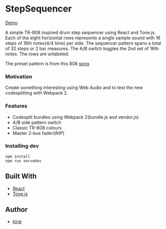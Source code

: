 # StepSequencer 

[Demo](https://kirie.github.io/StepSequencer)

A simple TR-808 inspired drum step sequencer using React and Tone.js.  Each of the eight horizontal rows represents a single sample sound with 16 steps of 16th notes(4/4 time) per side.  The sequencer pattern spans a total of 32 steps or 2 bar measures.  The A/B switch toggles the 2nd set of 16th notes.  The rows are unlabeled.

The preset pattern is from this 808 [song](https://www.youtube.com/watch?v=rjlSiASsUIs)

### Motivation

Create something interesting using Web Audio and to test the new codesplitting with Webpack 2.


### Features

* Codesplit bundles using Webpack 2(bundle.js and vendor.js)
* A/B side pattern switch
* Classic TR-808 colours
* Master 2-bus fader(WIP)


### Installing dev

```
npm install
npm run servedev
```


## Built With

* [React](https://github.com/facebook/react)
* [Tone.js](https://tonejs.github.io)


## Author

* [kirie](https://github.com/kirie)
